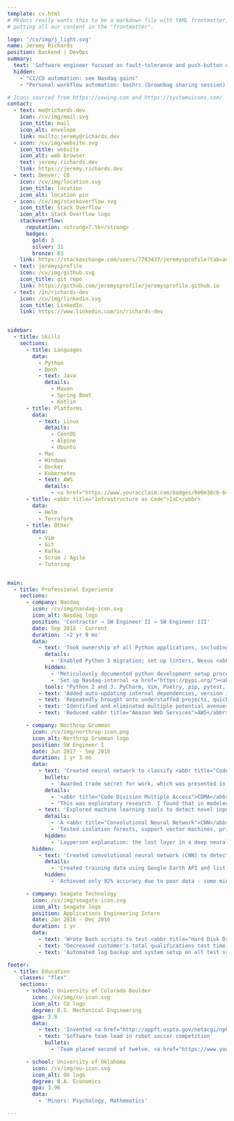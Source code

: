 ```yaml
---
template: cv.html
# Mkdocs really wants this to be a markdown file with YAML frontmatter, so we have to pretend by
# putting all our content in the "frontmatter".

logo: '/cv/img/j_light.svg'
name: Jeremy Richards
position: Backend | DevOps
summary:
  text: 'Software engineer focused on fault-tolerance and push-button deployments. Strong technical writer. Proven track record of improving automation, both in <abbr title="Continuous Integration / Continuous Deployment">CI/CD</abbr> and personal workflow.'
  hidden:
    - "CI/CD automation: see Nasdaq gains"
    - "Personal workflow automation: bashrc (brownbag sharing session). proxy login (built own and used another) - documented and shared with team."

# Icons sourced from https://uxwing.com and https://systemuicons.com/
contact:
  - text: me@richards.dev
    icon: /cv/img/mail.svg
    icon_title: mail
    icon_alt: envelope
    link: mailto:jeremy@richards.dev
  - icon: /cv/img/website.svg
    icon_title: website
    icon_alt: web browser
    text: jeremy.richards.dev
    link: https://jeremy.richards.dev
  - text: Denver, CO
    icon: /cv/img/location.svg
    icon_title: location
    icon_alt: location pin
  - icon: /cv/img/stackoverflow.svg
    icon_title: Stack Overflow
    icon_alt: Stack Overflow logo
    stackoverflow:
      reputation: <strong>7.5k</strong>
      badges:
        gold: 3
        silver: 31
        bronze: 83
    link: https://stackexchange.com/users/7783437/jeremysprofile?tab=accounts
  - text: jeremysprofile
    icon: /cv/img/github.svg
    icon_title: git repo
    link: https://github.com/jeremysprofile/jeremysprofile.github.io
  - text: /in/richards-dev
    icon: /cv/img/linkedin.svg
    icon_title: LinkedIn
    link: https://www.linkedin.com/in/richards-dev


sidebar:
  - title: Skills
    sections:
      - title: Languages
        data:
          - Python
          - Bash
          - text: Java
            details:
              - Maven
              - Spring Boot
              - Kotlin
      - title: Platforms
        data:
          - text: Linux
            details:
              - CentOS
              - Alpine
              - Ubuntu
          - Mac
          - Windows
          - Docker
          - Kubernetes
          - text: AWS
            details:
              - <a href="https://www.youracclaim.com/badges/8e0e38c6-6407-4c4a-8c6d-48ee835a6e67">Certified Cloud Practioner</a>
      - title: <abbr title="Infrastructure as Code">IaC</abbr>
        data:
          - Helm
          - Terraform
      - title: Other
        data:
          - Vim
          - Git
          - Kafka
          - Scrum / Agile
          - Tutoring


main:
  - title: Professional Experience
    sections:
      - company: Nasdaq
        icon: /cv/img/nasdaq-icon.svg
        icon_alt: Nasdaq logo
        position: 'Contractor → SW Engineer II → SW Engineer III'
        date: Sep 2018 - Current
        duration: '>2 yr 9 mo'
        data:
          - text: 'Took ownership of all Python applications, including architecture, docs, tests, <abbr title="Continuous Integration / Continuous Deployment">CI/CD</abbr>, mentoring, and DevOps infrastructure'
            details:
              - 'Enabled Python 3 migration; set up linters, Nexus <abbr title="Python Package Index">PyPI</abbr> server, and Puppet module; brought all packages up to 80% code coverage'
            hidden:
              - 'Meticulously documented python development setup process for Windows and Mac users, including package structure, virtual environments, and test writing for use by other developers'
              - 'Set up Nasdaq-internal <a href="https://pypi.org/"><abbr title="Python Package Index">PyPI</abbr></a> server via <a href="https://www.sonatype.com/nexus/repository-pro">Nexus</a>'
            tools: "Python 2 and 3, PyCharm, Vim, Poetry, pip, pytest, pre-commit, GitLab-CI"
          - text: 'Added auto-updating internal dependencies, version incrementing, and container tagging to <abbr title="Continuous Integration / Continuous Deployment">CI/CD</abbr> pipelines across application suite'
          - text: 'Repeatedly brought onto understaffed projects, quickly gained domain knowledge and helped meet ambitious deadlines'
          - text: 'Identified and eliminated multiple potential avenues for missing messages in Java <abbr title="Extract, Transform, Load">ETL</abbr> pipeline during port to Kubernetes / <abbr title="Amazon Web Services">AWS</abbr> / Kafka.'
          - text: 'Reduced <abbr title="Amazon Web Services">AWS</abbr> costs via scheduled after-hours shutdown of dev services.'

      - company: Northrop Grumman
        icon: /cv/img/northrop-icon.png
        icon_alt: Northrop Grumman logo
        position: SW Engineer I
        date: Jun 2017 - Sep 2018
        duration: 1 yr 3 mo
        data:
          - text: 'Created neural network to classify <abbr title="Code Division Multiple Access">CDMA</abbr> radio signals at negative <abbr title="Signal-to-Noise Ratios">SNRs</abbr>'
            bullets:
              - 'Awarded trade secret for work, which was presented in internal symposium and used in classified space'
            details:
              - '<abbr title="Code Division Multiple Access">CDMA</abbr> is a way to share bandwidth with cooperating simultaneous users via sets of spreading sequences, which are psuedorandom binary sequences designed to minimally interfere with each other. My goal was to detect usage of a subset of these sequences in a target bandwidth'
              - "This was exploratory research. I found that in modeled data with added noise, I was able to determine which Gold code was used in a given sample through different clock offsets and negative signal-to-noise ratios. There was no customer for this work and I was taken off the project when Northrop found a non-overhead charge code I could use."
          - text: 'Explored machine learning tools to detect novel inputs to trained <abbr title="Convolutional Neural Networks">CNNs</abbr> via intermediate layer activations'
            details:
              - 'A <abbr title="Convolutional Neural Network">CNN</abbr> is pretrained on certain categories and outputs how "likely" a sample is to belong to each category, but cannot determine if a sample belongs to none of the categories. My goal was to leverage the feature detection of the network via tools not requiring pretraining to detect these outlier samples'
              - 'Tested isolation forests, support vector machines, principal component analysis, <abbr title="Least Absolute Shrinkage and Selection Operator">LASSO</abbr>, and k-nearest neighbor analysis'
            hidden:
              - 'Layperson explanation: the last layer in a deep neural network has one neuron per possible classification - a network trained to distinguish images of cats versus images of dogs would have two neurons in the final layer, and whichever neuron is most activated is what the image gets classified as. Intermediate layers will have learned to detect lower-level information about the images (e.g., one neuron could detect the existence of a muzzle, another could detect more dog-like ears). My goal was to see if I could determine if the network had seen a novel image (e.g., a picture of a person) from examining the activations of the intermediate layers, since presumably these images would result in unusual combinations of activations.'
        hidden:
          - text: 'Created convolutional neural network (CNN) to detect mining sites in satellite images'
            details:
              - 'Created training data using Google Earth API and list of GPS coordinates of current (and former) mines'
            hidden:
              - 'Achieved only 92% accuracy due to poor data - some mines had been abandoned and revegetated, and some mine coordinates did not have enough precision to display the mine at sufficient resolution for training'

      - company: Seagate Technology
        icon: /cv/img/seagate-icon.svg
        icon_alt: Seagate logo
        position: Applications Engineering Intern
        date: Jan 2016 - Dec 2016
        duration: 1 yr
        data:
          - text: 'Wrote Bash scripts to test <abbr title="Hard Disk Drive">HDD</abbr> reliability and performance data'
          - text: "Decreased customer's total qualifications test time 20%"
          - text: 'Automated log backup and system setup on all test systems'

footer:
  - title: Education
    classes: "flex"
    sections:
      - school: University of Colorado Boulder
        icon: /cv/img/cu-icon.svg
        icon_alt: CU logo
        degree: B.S. Mechanical Engineering
        gpa: 3.8
        data:
          - text: 'Invented <a href="http://appft.uspto.gov/netacgi/nph-Parser?Sect1=PTO2&Sect2=HITOFF&p=1&u=%2Fnetahtml%2FPTO%2Fsearch-bool.html&r=1&f=G&l=50&co1=AND&d=PG01&s1=%2210,429,838%22&OS=%2210,429,838%22&RS=%2210,429,838%22">patent 10,429,838</a> for drone landings'
          - text: 'Software team lead in robot soccer competition'
            bullets:
              - 'Team placed second of twelve. <a href="https://www.youtube.com/watch?v=tI_wfxj9qU8">Match videos</a>'

      - school: University of Oklahoma
        icon: /cv/img/ou-icon.svg
        icon_alt: OU logo
        degree: B.A. Economics
        gpa: 3.96
        data:
          - 'Minors: Psychology, Mathematics'

---
```


<!-- vim: filetype=yaml
  -->
